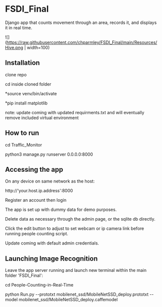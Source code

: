 # FSDI_Final
Django app that counts movement through an area, records it, and displays it in real time.

![](https://raw.githubusercontent.com/chparmley/FSDI_Final/main/Resources/Hive.png | width=100)

Installation
------------
clone repo

cd inside cloned folder

*source venv/bin/activate

*pip install matplotlib

note: update coming with updated requirments.txt and will eventually remove included virtual environment

How to run
--------------
cd Traffic_Monitor

python3 manage.py runserver 0.0.0.0:8000


Accessing the app
------------------
On any device on same network as the host:

http://'your.host.ip.address':8000

Register an account then login

The app is set up with dummy data for demo purposes.

Delete data as necessary through the admin page, or the sqlite db directly.

Click the edit button to adjust to set webcam or ip camera link before running people counting script.

Update coming with default admin credentials.



Launching Image Recognition
---------------------------
Leave the app server running and launch new terminal within the main folder 'FSDI_Final':

cd People-Counting-in-Real-Time

python Run.py --prototxt mobilenet_ssd/MobileNetSSD_deploy.prototxt --model mobilenet_ssd/MobileNetSSD_deploy.caffemodel
